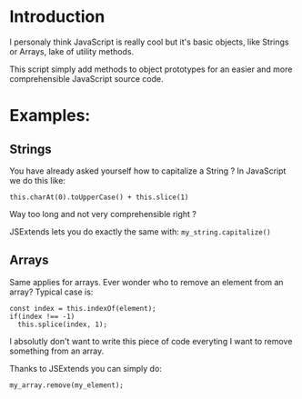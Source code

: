# Introduction

I personaly think JavaScript is really cool but it's basic objects, like Strings or Arrays, lake of utility methods.

This script simply add methods to object prototypes for an easier and more comprehensible JavaScript source code.

# Examples:

## Strings

You have already asked yourself how to capitalize a String ?
In JavaScript we do this like: 

```this.charAt(0).toUpperCase() + this.slice(1)``` 

Way too long and not very comprehensible right ? 

JSExtends lets you do exactly the same with: ```my_string.capitalize()```

## Arrays

Same applies for arrays. Ever wonder who to remove an element from an array? Typical case is:

```
const index = this.indexOf(element);
if(index !== -1)
  this.splice(index, 1);
```

I absolutly don't want to write this piece of code everyting I want to remove something from an array.

Thanks to JSExtends you can simply do:
```
my_array.remove(my_element);
```
